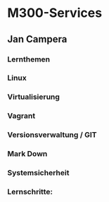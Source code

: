 # M300-Services

## Jan Campera

### Lernthemen
### Linux
### Virtualisierung
### Vagrant
### Versionsverwaltung / GIT
### Mark Down
### Systemsicherheit
### Lernschritte: